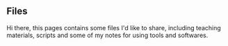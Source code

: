 ## Files
Hi there, this pages contains some files I'd like to share, including teaching materials, scripts and some of my notes for using tools and softwares.
